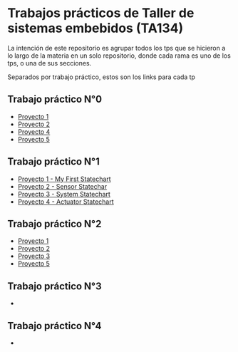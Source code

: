 # Trabajos prácticos de Taller de sistemas embebidos (TA134)
La intención de este repositorio es agrupar todos los tps que se hicieron a lo largo de la materia en un solo repositorio, donde cada rama es uno de los tps, o una de sus secciones.

Separados por trabajo práctico, estos son los links para cada tp

## Trabajo práctico N°0
- [Proyecto 1](https://github.com/JuanBiancuzzo/TPs-TDSE/tree/TP0-Proyecto1) 
- [Proyecto 2](https://github.com/JuanBiancuzzo/TPs-TDSE/tree/TP0-Proyecto2)
- [Proyecto 4](https://github.com/JuanBiancuzzo/TPs-TDSE/tree/TP0-Proyecto4)
- [Proyecto 5](https://github.com/JuanBiancuzzo/TPs-TDSE/tree/TP0-Proyecto5)

## Trabajo práctico N°1
- [Proyecto 1 - My First Statechart](https://github.com/JuanBiancuzzo/TPs-TDSE/tree/TP1-Proyecto1-My-First-Statechart)
- [Proyecto 2 - Sensor Statechar](https://github.com/JuanBiancuzzo/TPs-TDSE/tree/TP1-Proyecto2-Sensor-Statechart)
- [Proyecto 3 - System Statechart](https://github.com/JuanBiancuzzo/TPs-TDSE/tree/TP1-Proyecto3-System-Statechart)
- [Proyecto 4 - Actuator Statechart](https://github.com/JuanBiancuzzo/TPs-TDSE/tree/TP1-Proyecto4-Actuator-Statechart)

## Trabajo práctico N°2
- [Proyecto 1](https://github.com/JuanBiancuzzo/TPs-TDSE/tree/TP2-Proyecto1) 
- [Proyecto 2](https://github.com/JuanBiancuzzo/TPs-TDSE/tree/TP2-Proyecto2)
- [Proyecto 3](https://github.com/JuanBiancuzzo/TPs-TDSE/tree/TP2-Proyecto3)
- [Proyecto 5](https://github.com/JuanBiancuzzo/TPs-TDSE/tree/TP2-Proyecto5)

## Trabajo práctico N°3
- 

## Trabajo práctico N°4
- 
